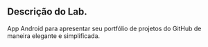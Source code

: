 ## <br />Descrição do Lab.
App Android para apresentar seu portfólio de projetos do GitHub de maneira elegante e simplificada.